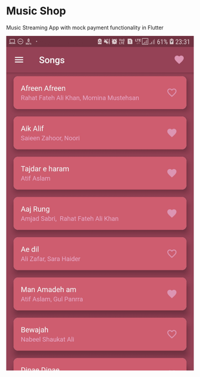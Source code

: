 # Music Shop

Music Streaming App with mock payment functionality in Flutter

![Song List](https://github.com/shantanuk98/music_player/blob/master/assets/screenshots/songList.jpg)
